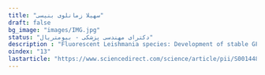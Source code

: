 ```yaml
---
title: "سهیلا زمانلوی بنیسی"
draft: false
bg_image: "images/IMG.jpg"
status: "دکترای مهندسی پزشکی - بیومتریال"
description : "Fluorescent Leishmania species: Development of stable GFP expression and its application for in vitro and in vivo studies"
oindex: "13"
lastarticle: "https://www.sciencedirect.com/science/article/pii/S001448941000370X"
---
```

